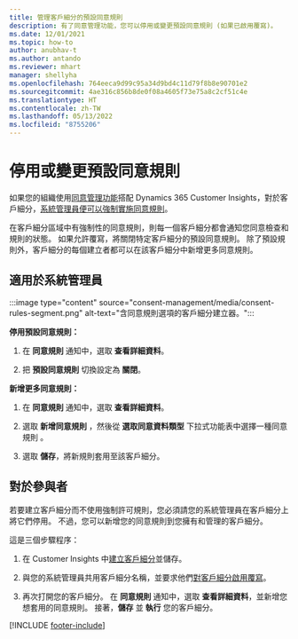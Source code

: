```yaml
---
title: 管理客戶細分的預設同意規則
description: 有了同意管理功能，您可以停用或變更預設同意規則 (如果已啟用覆寫)。
ms.date: 12/01/2021
ms.topic: how-to
author: anubhav-t
ms.author: antando
ms.reviewer: mhart
manager: shellyha
ms.openlocfilehash: 764eeca9d99c95a34d9bd4c11d79f8b8e90701e2
ms.sourcegitcommit: 4ae316c856b8de0f08a4605f73e75a8c2cf51c4e
ms.translationtype: HT
ms.contentlocale: zh-TW
ms.lasthandoff: 05/13/2022
ms.locfileid: "8755206"
---
```

# <a name="disable-or-change-default-consent-rules"></a>停用或變更預設同意規則

如果您的組織使用[同意管理功能](consent-management/overview.md)搭配 Dynamics 365 Customer Insights，對於客戶細分，[系統管理員便可以強制實施同意規則](activate-consent.md)。 

在客戶細分區域中有強制性的同意規則，則每一個客戶細分都會通知您同意檢查和規則的狀態。 如果允許覆寫，將關閉特定客戶細分的預設同意規則。 除了預設規則外，客戶細分的每個建立者都可以在該客戶細分中新增更多同意規則。 

## <a name="for-administrators"></a>適用於系統管理員

:::image type="content" source="consent-management/media/consent-rules-segment.png" alt-text="含同意規則選項的客戶細分建立器。":::

**停用預設同意規則：**

1. 在 **同意規則** 通知中，選取 **查看詳細資料**。 

1. 把 **預設同意規則** 切換設定為 **關閉**。

**新增更多同意規則：**

1. 在 **同意規則** 通知中，選取 **查看詳細資料**。 

1. 選取 **新增同意規則** ，然後從 **選取同意資料類型** 下拉式功能表中選擇一種同意規則 。

1. 選取 **儲存**，將新規則套用至該客戶細分。

## <a name="for-contributors"></a>對於參與者

若要建立客戶細分而不使用強制許可規則，您必須請您的系統管理員在客戶細分上將它們停用。 不過，您可以新增您的同意規則到您擁有和管理的客戶細分。

這是三個步驟程序： 
1. 在 Customer Insights 中[建立客戶細分](segments.md)並儲存。 

1. 與您的系統管理員共用客戶細分名稱，並要求他們[對客戶細分啟用覆寫](activate-consent.md)。 

1. 再次打開您的客戶細分。 在 **同意規則** 通知中，選取 **查看詳細資料**，並新增您想套用的同意規則。 接著，**儲存** 並 **執行** 您的客戶細分。



[!INCLUDE [footer-include](includes/footer-banner.md)] 

